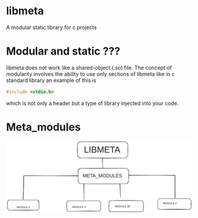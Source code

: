 # libmeta
A modular static library for c projects
# Modular and static ???
libmeta does not work like a shared-object (.so) file.
The concept of modularity involves the ability to use only sections of libmeta like in c standard library
an example of this is 
```c
#include <stdio.h>
```
which is not only a header but a type of library injected into your code.


# Meta_modules
![alt text](image.png)
